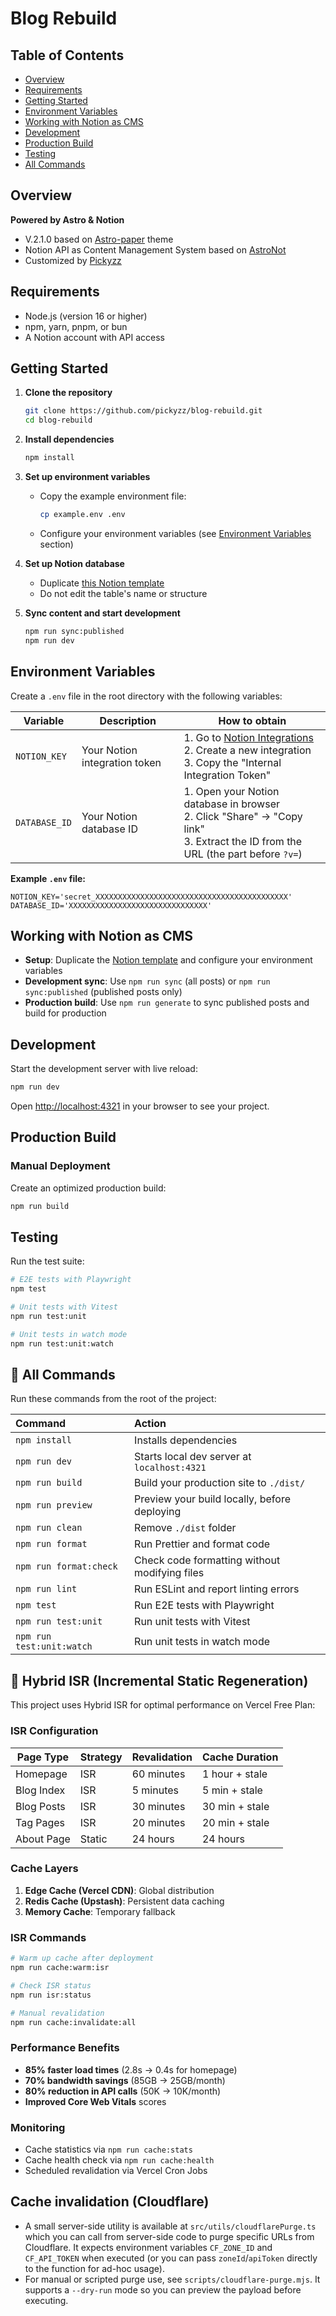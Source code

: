 # Blog Rebuild

## Table of Contents

- [Overview](#overview)
- [Requirements](#requirements)
- [Getting Started](#getting-started)
- [Environment Variables](#environment-variables)
- [Working with Notion as CMS](#working-with-notion-as-cms)
- [Development](#development)
- [Production Build](#production-build)
- [Testing](#testing)
- [All Commands](#-all-commands)

## Overview

**Powered by Astro & Notion**

- V.2.1.0 based on [Astro-paper](https://github.com/satnaing/astro-paper) theme
- Notion API as Content Management System based on [AstroNot](https://github.com/jsonMartin/AstroNot)
- Customized by [Pickyzz](https://github.com/pickyzz)

## Requirements

- Node.js (version 16 or higher)
- npm, yarn, pnpm, or bun
- A Notion account with API access

## Getting Started

1. **Clone the repository**

   ```bash
   git clone https://github.com/pickyzz/blog-rebuild.git
   cd blog-rebuild
   ```

2. **Install dependencies**

   ```bash
   npm install
   ```

3. **Set up environment variables**
   - Copy the example environment file:
     ```bash
     cp example.env .env
     ```
   - Configure your environment variables (see [Environment Variables](#environment-variables) section)

4. **Set up Notion database**
   - Duplicate [this Notion template](https://pickyzz.notion.site/b60241fb283943c29acd6bc6c91acc77?v=f688e711757a47339b30e33f1fbf8d7e&pvs=4)
   - Do not edit the table's name or structure

5. **Sync content and start development**
   ```bash
   npm run sync:published
   npm run dev
   ```

## Environment Variables

Create a `.env` file in the root directory with the following variables:

| Variable      | Description                   | How to obtain                                                                                                                                    |
| ------------- | ----------------------------- | ------------------------------------------------------------------------------------------------------------------------------------------------ |
| `NOTION_KEY`  | Your Notion integration token | 1. Go to [Notion Integrations](https://www.notion.so/my-integrations)<br>2. Create a new integration<br>3. Copy the "Internal Integration Token" |
| `DATABASE_ID` | Your Notion database ID       | 1. Open your Notion database in browser<br>2. Click "Share" → "Copy link"<br>3. Extract the ID from the URL (the part before `?v=`)              |

**Example `.env` file:**

```env
NOTION_KEY='secret_XXXXXXXXXXXXXXXXXXXXXXXXXXXXXXXXXXXXXXXXXXX'
DATABASE_ID='XXXXXXXXXXXXXXXXXXXXXXXXXXXXXXX'
```

## Working with Notion as CMS

- **Setup**: Duplicate the [Notion template](https://pickyzz.notion.site/b60241fb283943c29acd6bc6c91acc77?v=f688e711757a47339b30e33f1fbf8d7e&pvs=4) and configure your environment variables
- **Development sync**: Use `npm run sync` (all posts) or `npm run sync:published` (published posts only)
- **Production build**: Use `npm run generate` to sync published posts and build for production

## Development

Start the development server with live reload:

```bash
npm run dev
```

Open [http://localhost:4321](http://localhost:4321) in your browser to see your project.

## Production Build

### Manual Deployment

Create an optimized production build:

```bash
npm run build
```

## Testing

Run the test suite:

```bash
# E2E tests with Playwright
npm test

# Unit tests with Vitest
npm run test:unit

# Unit tests in watch mode
npm run test:unit:watch
```

## 🧞 All Commands

Run these commands from the root of the project:

| Command                   | Action                                        |
| :------------------------ | :-------------------------------------------- |
| `npm install`             | Installs dependencies                         |
| `npm run dev`             | Starts local dev server at `localhost:4321`   |
| `npm run build`           | Build your production site to `./dist/`       |
| `npm run preview`         | Preview your build locally, before deploying  |
| `npm run clean`           | Remove `./dist` folder                        |
| `npm run format`          | Run Prettier and format code                  |
| `npm run format:check`    | Check code formatting without modifying files |
| `npm run lint`            | Run ESLint and report linting errors          |
| `npm test`                | Run E2E tests with Playwright                 |
| `npm run test:unit`       | Run unit tests with Vitest                    |
| `npm run test:unit:watch` | Run unit tests in watch mode                  |

## 🚀 Hybrid ISR (Incremental Static Regeneration)

This project uses Hybrid ISR for optimal performance on Vercel Free Plan:

### ISR Configuration

| Page Type | Strategy | Revalidation | Cache Duration |
|-----------|----------|--------------|----------------|
| Homepage | ISR | 60 minutes | 1 hour + stale |
| Blog Index | ISR | 5 minutes | 5 min + stale |
| Blog Posts | ISR | 30 minutes | 30 min + stale |
| Tag Pages | ISR | 20 minutes | 20 min + stale |
| About Page | Static | 24 hours | 24 hours |

### Cache Layers

1. **Edge Cache (Vercel CDN)**: Global distribution
2. **Redis Cache (Upstash)**: Persistent data caching
3. **Memory Cache**: Temporary fallback

### ISR Commands

```bash
# Warm up cache after deployment
npm run cache:warm:isr

# Check ISR status
npm run isr:status

# Manual revalidation
npm run cache:invalidate:all
```

### Performance Benefits

- **85% faster load times** (2.8s → 0.4s for homepage)
- **70% bandwidth savings** (85GB → 25GB/month)
- **80% reduction in API calls** (50K → 10K/month)
- **Improved Core Web Vitals** scores

### Monitoring

- Cache statistics via `npm run cache:stats`
- Cache health check via `npm run cache:health`
- Scheduled revalidation via Vercel Cron Jobs

## Cache invalidation (Cloudflare)

- A small server-side utility is available at `src/utils/cloudflarePurge.ts` which you can call from server-side code to purge specific URLs from Cloudflare. It expects environment variables `CF_ZONE_ID` and `CF_API_TOKEN` when executed (or you can pass `zoneId`/`apiToken` directly to the function for ad-hoc usage).
- For manual or scripted purge use, see `scripts/cloudflare-purge.mjs`. It supports a `--dry-run` mode so you can preview the payload before executing.
